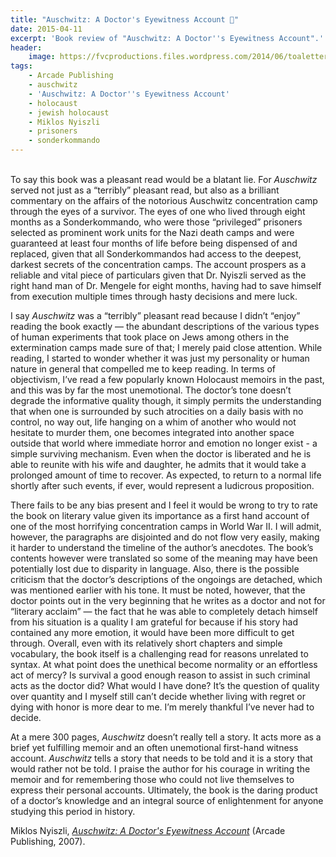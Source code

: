 ```yaml
---
title: "Auschwitz: A Doctor's Eyewitness Account 📖"
date: 2015-04-11
excerpt: 'Book review of "Auschwitz: A Doctor''s Eyewitness Account".'
header:
    image: https://fvcproductions.files.wordpress.com/2014/06/toaletter_pc3a5_auschwitz_2.jpg
tags:
    - Arcade Publishing
    - auschwitz
    - 'Auschwitz: A Doctor''s Eyewitness Account'
    - holocaust
    - jewish holocaust
    - Miklos Nyiszli
    - prisoners
    - sonderkommando
---
```


\
To say this book was a pleasant read would be a blatant lie. For
*Auschwitz* served not just as a “terribly” pleasant read, but also as a
brilliant commentary on the affairs of the notorious Auschwitz
concentration camp through the eyes of a survivor. The eyes of one who
lived through eight months as a Sonderkommando, who were those
“privileged” prisoners selected as prominent work units for the Nazi
death camps and were guaranteed at least four months of life before
being dispensed of and replaced, given that all Sonderkommandos had
access to the deepest, darkest secrets of the concentration camps. The
account prospers as a reliable and vital piece of particulars given that
Dr. Nyiszli served as the right hand man of Dr. Mengele for eight
months, having had to save himself from execution multiple times through
hasty decisions and mere luck.

I say *Auschwitz* was a “terribly” pleasant read because I didn’t
“enjoy” reading the book exactly — the abundant descriptions of the
various types of human experiments that took place on Jews among others
in the extermination camps made sure of that; I merely paid close
attention. While reading, I started to wonder whether it was just my
personality or human nature in general that compelled me to keep
reading. In terms of objectivism, I’ve read a few popularly known
Holocaust memoirs in the past, and this was by far the most unemotional.
The doctor’s tone doesn’t degrade the informative quality though, it
simply permits the understanding that when one is surrounded by such
atrocities on a daily basis with no control, no way out, life hanging on
a whim of another who would not hesitate to murder them, one becomes
integrated into another space outside that world where immediate horror
and emotion no longer exist - a simple surviving mechanism. Even when
the doctor is liberated and he is able to reunite with his wife and
daughter, he admits that it would take a prolonged amount of time to
recover. As expected, to return to a normal life shortly after such
events, if ever, would represent a ludicrous proposition.

There fails to be any bias present and I feel it would be wrong to try
to rate the book on literary value given its importance as a first hand
account of one of the most horrifying concentration camps in World War
II. I will admit, however, the paragraphs are disjointed and do not flow
very easily, making it harder to understand the timeline of the author’s
anecdotes. The book’s contents however were translated so some of the
meaning may have been potentially lost due to disparity in language.
Also, there is the possible criticism that the doctor’s descriptions of
the ongoings are detached, which was mentioned earlier with his tone. It
must be noted, however, that the doctor points out in the very beginning
that he writes as a doctor and not for “literary acclaim” — the fact
that he was able to completely detach himself from his situation is a
quality I am grateful for because if his story had contained any more
emotion, it would have been more difficult to get through. Overall, even
with its relatively short chapters and simple vocabulary, the book
itself is a challenging read for reasons unrelated to syntax. At what
point does the unethical become normality or an effortless act of mercy?
Is survival a good enough reason to assist in such criminal acts as the
doctor did? What would I have done? It’s the question of quality over
quantity and I myself still can’t decide whether living with regret or
dying with honor is more dear to me. I’m merely thankful I’ve never had
to decide.

At a mere 300 pages, *Auschwitz* doesn’t really tell a story. It acts
more as a brief yet fulfilling memoir and an often unemotional
first-hand witness account. *Auschwitz* tells a story that needs to be
told and it is a story that would rather not be told. I praise the
author for his courage in writing the memoir and for remembering those
who could not live themselves to express their personal accounts.
Ultimately, the book is the daring product of a doctor’s knowledge and
an integral source of enlightenment for anyone studying this period in
history.

Miklos Nyiszli, *[Auschwitz: A Doctor's Eyewitness
Account](https://www.amazon.com/Auschwitz-A-Doctors-Eyewitness-Account/dp/161145011X "Auschwitz: A Doctor's Eyewitness")*
(Arcade Publishing, 2007).
